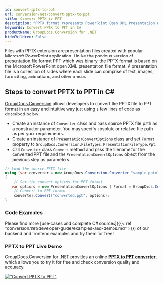 ```yaml
---
id: convert-pptx-to-ppt
url: conversion/net/convert-pptx-to-ppt
title: Convert PPTX to PPT
description: "PPTX format represents PowerPoint Open XML Presentation with .pptx extension. Learn how to convert PPTX to PPT file programmatically in C# language using GroupDocs.Conversion for .NET library."
keywords: Convert PPTX to PPT in C#
productName: GroupDocs.Conversion for .NET
hideChildren: False
---
```


Files with PPTX extension are presentation files created with popular Microsoft PowerPoint application. Unlike the previous version of presentation file format PPT which was binary, the PPTX format is based on the Microsoft PowerPoint open XML presentation file format. A presentation file is a collection of slides where each slide can comprise of text, images, formatting, animations, and other media.

## Steps to convert PPTX to PPT in C#

[GroupDocs.Conversion](https://products.groupdocs.com/conversion/net) allows developers to convert the PPTX file to PPT format in an easy and intuitive way just using a few lines of code as described below:

* Create an instance of `Converter` class and pass source PPTX file path as a constructor parameter. You may specify absolute or relative file path as per your requirements. 
* Create an instance of `PresentationConvertOptions` class and set `Format` property to `GroupDocs.Conversion.FileTypes.PresentationFileType.Ppt`.
* Call `Converter` class `Convert` method and pass the filename for the converted PPT file and the `PresentationConvertOptions` object from the previous step as parameters.

```csharp
// Load the source PPTX file
using (var converter = new GroupDocs.Conversion.Converter("sample.pptx"))
{
    // Set the convert options for PPT format
   var options = new PresentationConvertOptions { Format = GroupDocs.Conversion.FileTypes.PresentationFileType.Ppt };
    // Convert to PPT format
    converter.Convert("converted.ppt", options);
}
```

### Code Examples

Please find more [use-cases and complete C# sources]({{< ref "conversion/net/developer-guide/examples-and-demos.md" >}}) of our backend and frontend examples and try them for free!

### PPTX to PPT Live Demo

GroupDocs.Conversion for .NET provides an online [**PPTX to PPT converter**](https://products.groupdocs.app/conversion/pptx-to-ppt), which allows you to try it for free and check conversion quality and accuracy.

[!["Convert PPTX to PPT"](conversion/net/images/convert-to-ppt/convert-pptx-to-ppt.png)](https://products.groupdocs.app/conversion/pptx-to-ppt)